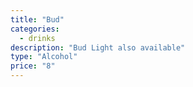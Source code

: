 ```yaml
---
title: "Bud"
categories:
  - drinks
description: "Bud Light also available"
type: "Alcohol"
price: "8"
---
```

